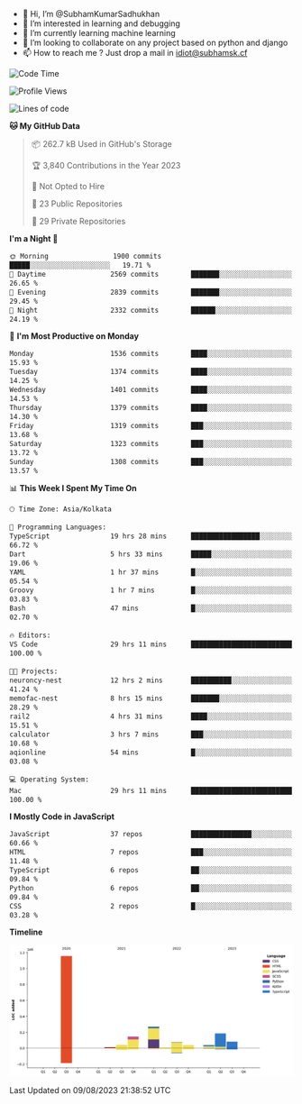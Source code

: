 - 👋 Hi, I’m @SubhamKumarSadhukhan
- 👀 I’m interested in learning and debugging
- 🌱 I’m currently learning machine learning
- 💞️ I’m looking to collaborate on any project based on python and django
- 📫 How to reach me ?
      Just drop a mail in idiot@subhamsk.cf

<!---
SubhamKumarSadhukhan/SubhamKumarSadhukhan is a ✨ special ✨ repository because its `README.md` (this file) appears on your GitHub profile.
You can click the Preview link to take a look at your changes.
--->


<!--START_SECTION:waka-->
![Code Time](http://img.shields.io/badge/Code%20Time-1%2C432%20hrs%2018%20mins-blue)

![Profile Views](http://img.shields.io/badge/Profile%20Views-10-blue)

![Lines of code](https://img.shields.io/badge/From%20Hello%20World%20I%27ve%20Written-2.0%20million%20lines%20of%20code-blue)

**🐱 My GitHub Data** 

> 📦 262.7 kB Used in GitHub's Storage 
 > 
> 🏆 3,840 Contributions in the Year 2023
 > 
> 🚫 Not Opted to Hire
 > 
> 📜 23 Public Repositories 
 > 
> 🔑 29 Private Repositories 
 > 
**I'm a Night 🦉** 

```text
🌞 Morning                1900 commits        █████░░░░░░░░░░░░░░░░░░░░   19.71 % 
🌆 Daytime                2569 commits        ███████░░░░░░░░░░░░░░░░░░   26.65 % 
🌃 Evening                2839 commits        ███████░░░░░░░░░░░░░░░░░░   29.45 % 
🌙 Night                  2332 commits        ██████░░░░░░░░░░░░░░░░░░░   24.19 % 
```
📅 **I'm Most Productive on Monday** 

```text
Monday                   1536 commits        ████░░░░░░░░░░░░░░░░░░░░░   15.93 % 
Tuesday                  1374 commits        ████░░░░░░░░░░░░░░░░░░░░░   14.25 % 
Wednesday                1401 commits        ████░░░░░░░░░░░░░░░░░░░░░   14.53 % 
Thursday                 1379 commits        ████░░░░░░░░░░░░░░░░░░░░░   14.30 % 
Friday                   1319 commits        ███░░░░░░░░░░░░░░░░░░░░░░   13.68 % 
Saturday                 1323 commits        ███░░░░░░░░░░░░░░░░░░░░░░   13.72 % 
Sunday                   1308 commits        ███░░░░░░░░░░░░░░░░░░░░░░   13.57 % 
```


📊 **This Week I Spent My Time On** 

```text
🕑︎ Time Zone: Asia/Kolkata

💬 Programming Languages: 
TypeScript               19 hrs 28 mins      █████████████████░░░░░░░░   66.72 % 
Dart                     5 hrs 33 mins       █████░░░░░░░░░░░░░░░░░░░░   19.06 % 
YAML                     1 hr 37 mins        █░░░░░░░░░░░░░░░░░░░░░░░░   05.54 % 
Groovy                   1 hr 7 mins         █░░░░░░░░░░░░░░░░░░░░░░░░   03.83 % 
Bash                     47 mins             █░░░░░░░░░░░░░░░░░░░░░░░░   02.70 % 

🔥 Editors: 
VS Code                  29 hrs 11 mins      █████████████████████████   100.00 % 

🐱‍💻 Projects: 
neuroncy-nest            12 hrs 2 mins       ██████████░░░░░░░░░░░░░░░   41.24 % 
memofac-nest             8 hrs 15 mins       ███████░░░░░░░░░░░░░░░░░░   28.29 % 
rail2                    4 hrs 31 mins       ████░░░░░░░░░░░░░░░░░░░░░   15.51 % 
calculator               3 hrs 7 mins        ███░░░░░░░░░░░░░░░░░░░░░░   10.68 % 
aqionline                54 mins             █░░░░░░░░░░░░░░░░░░░░░░░░   03.08 % 

💻 Operating System: 
Mac                      29 hrs 11 mins      █████████████████████████   100.00 % 
```

**I Mostly Code in JavaScript** 

```text
JavaScript               37 repos            ███████████████░░░░░░░░░░   60.66 % 
HTML                     7 repos             ███░░░░░░░░░░░░░░░░░░░░░░   11.48 % 
TypeScript               6 repos             ██░░░░░░░░░░░░░░░░░░░░░░░   09.84 % 
Python                   6 repos             ██░░░░░░░░░░░░░░░░░░░░░░░   09.84 % 
CSS                      2 repos             █░░░░░░░░░░░░░░░░░░░░░░░░   03.28 % 
```



**Timeline**

![Lines of Code chart](https://raw.githubusercontent.com/SubhamKumarSadhukhan/SubhamKumarSadhukhan/main/assets/bar_graph.png)


 Last Updated on 09/08/2023 21:38:52 UTC
<!--END_SECTION:waka-->
